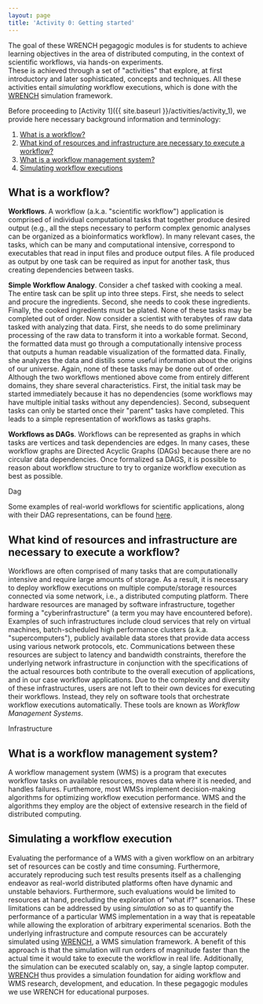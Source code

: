 ```yaml
---
layout: page
title: 'Activity 0: Getting started'
---
```


The goal of these WRENCH pegagogic modules is for
students to achieve learning objectives in the area of distributed computing, in the context of scientific workflows, via hands-on experiments.  
These is achieved through a set of "activities" that explore, at first introductory and later sophisticated, concepts and techniques.  All these activities entail *simulating* workflow executions, which is done with the [WRENCH](http://wrench-project.org/) simulation framework.  

Before proceeding to [Activity 1]({{ site.baseurl }}/activities/activity_1), we provide here necessary background information and terminology: 

1. [What is a workflow?](#what-is-a-workflow)
2. [What kind of resources and infrastructure are necessary to execute a workflow?](#what-kind-of-resources-and-infrastructure-are-necessary-to-execute-a-workflow)
3. [What is a workflow management system?](#what-is-a-workflow-management-system)
4. [Simulating workflow executions](#simulating-a-workflow)



## What is a workflow?

**Workflows**. A workflow (a.k.a. "scientific workflow") application is comprised of individual computational tasks that together produce desired output (e.g., all the steps necessary to perform complex genomic analyses can be organized as a bioinformatics workflow). In many relevant cases, the tasks, which can be many and computational intensive, correspond to executables that read in input files and produce output files.  A file produced as output by one task can be required as input for another task, thus creating dependencies between tasks.   

**Simple Workflow Analogy**. Consider a chef tasked with cooking a meal. The entire task can be split up into three steps. First, she needs to select and procure the ingredients. Second, she needs to cook these ingredients. Finally, the cooked ingredients must be plated. None of these tasks may be completed out of order. Now consider a scientist with terabytes of raw data tasked with analyzing that data. First, she needs to do some preliminary processing of the raw data to transform it into a workable format. Second, the formatted data must go through a computationally intensive process that outputs a human readable visualization of the formatted data. Finally, she analyzes the data and distills some useful information about the origins of our universe. Again, none of these tasks may be done out of order. Although the two workflows mentioned above come from entirely different domains, they share several characteristics. First, the initial task may be started immediately because it has no dependencies (some workflows may have multiple initial tasks without any dependencies). Second, subsequent tasks can only be started once their "parent" tasks have completed. This leads to a simple representation of workflows as tasks graphs. 

**Workflows as DAGs**. Workflows can be represented as graphs in which tasks are vertices and task dependencies are edges. In many cases, these workflow graphs are Directed Acyclic Graphs (DAGs) because there are no circular data dependencies.  Once formalized sa DAGS, it is possible to reason about workflow structure to try to organize workflow execution as best as possible. 

<object class="figure" type="image/svg+xml" data="{{ site.baseurl }}/public/img/activity_1/dag.svg">Dag</object>

Some examples of real-world workflows for scientific applications, along with their DAG representations, can be found [here](https://pegasus.isi.edu/application-showcase/).

## What kind of resources and infrastructure are necessary to execute a workflow?

Workflows are often comprised of many tasks that are computationally intensive and require large amounts of storage. As a result, it is necessary to deploy workflow executions on multiple compute/storage resources connected via some network, i.e., a distributed computing platform. There hardware resources are managed by software infrastructure, together forming a "cyberinfrastructure" (a term you may have encountered before). Examples of such infrastructures include cloud services that rely on virtual machines,  batch-scheduled high performance clusters (a.k.a. "supercomputers"), publicly available data stores that provide data access using various network protocols, etc. Communications between these resources are subject to latency and bandwidth constraints, therefore the underlying network infrastructure in conjunction with the specifications of the actual resources both contribute to the overall execution of applications, and in our case workflow applications. Due to the complexity and diversity of these infrastructures, users are not left to their own devices for executing their workflows. Instead, they rely on software tools that orchestrate workflow executions automatically. These tools are known as *Workflow Management Systems*.

<object class="figure" type="image/svg+xml" data="{{ site.baseurl }}/public/img/activity_1/infrastructure.svg">Infrastructure</object>

## What is a workflow management system?

A workflow management system (WMS) is a program that executes workflow tasks on available resources, moves data where it is needed, and handles failures. Furthemore, most WMSs implement decision-making algorithms for optimizing workflow execution performance. WMS and the algorithms they employ are the object of extensive research in the field of distributed computing.  

## Simulating a workflow execution

Evaluating the performance of a WMS with a given workflow on an arbitrary set of resources can be costly and time consuming. Furthermore, accurately reproducing such test results presents itself as a challenging endeavor as real-world distributed platforms often have dynamic and unstable behaviors. Furthermore, such evaluations would be limited to resources at hand, precluding the exploration of "what if?" scenarios. These limitations can be addressed by using *simulation* so as to quantify the performance of a particular WMS implementation in a way that is repeatable while allowing the exploration of arbitrary experimental scenarios. Both the underlying infrastructure and compute resources can be accurately simulated using [WRENCH](http://wrench-project.org/), a WMS simulation framework. A benefit of this approach is that the simulation will run orders of magnitude faster than the actual time it would take to execute the workflow in real life. Additionally, the simulation can be executed scalably on, say, a single laptop computer. [WRENCH](http://wrench-project.org/) thus provides a simulation foundation for aiding workflow and WMS research, development, and education.  In these pegagogic modules we use WRENCH for educational purposes. 

